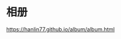 # 相册

<a href="https://hanlin77.github.io/album/album.html">https://hanlin77.github.io/album/album.html</a>